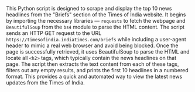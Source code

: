 This Python script is designed to scrape and display the top 10 news headlines from the "Briefs" section of the Times of India website. It begins by importing the necessary libraries — `requests` to fetch the webpage and `BeautifulSoup` from the `bs4` module to parse the HTML content. The script sends an HTTP GET request to the URL `https://timesofindia.indiatimes.com/briefs` while including a user-agent header to mimic a real web browser and avoid being blocked. Once the page is successfully retrieved, it uses BeautifulSoup to parse the HTML and locate all `<h2>` tags, which typically contain the news headlines on that page. The script then extracts the text content from each of these tags, filters out any empty results, and prints the first 10 headlines in a numbered format. This provides a quick and automated way to view the latest news updates from the Times of India.
